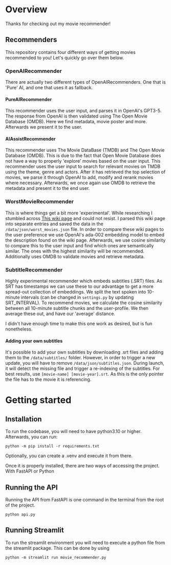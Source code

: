 # Overview

Thanks for checking out my movie recommender!

## Recommenders
This repository contains four different ways of getting movies recommended to you! Let's quickly go over them below. 

### OpenAIRecommender
There are actually two different types of OpenAIRecommenders. One that is 'Pure' AI, and one that uses it as fallback.

#### PureAIRecommender
This recommender uses the user input, and parses it in OpenAI's GPT3-5. The response from OpenAI is then validated using The Open Movie Database (OMDB). Here we find metadata, movie poster and more. Afterwards we present it to the user. 

#### AIAssistRecommender
This recommender uses The Movie DataBase (TMDB) and The Open Movie Database (OMDB). This is due to the fact that Open Movie Database does not have a way to properly 'explore' movies based on the user input. This recommender uses the user input to search for relevant movies on TMDB using the theme, genre and actors. After it has retrieved the top selection of movies, we parse it through OpenAI to add, modify and rerank movies where necessary. Afterwards, we once again use OMDB to retrieve the metadata and present it to the end user.

### WorstMovieRecommender
This is where things get a bit more 'experimental'. While researching I stumbled across [This wiki page](https://en.wikipedia.org/wiki/List_of_films_considered_the_worst) and could not resist. I parsed this wiki page into separate entries and saved the data in the `/data/json/worst_movies.json` file. In order to compare these wiki pages to the user preference we use OpenAI's ada-002 embedding model to embed the description found on the wiki page. Afterwards, we use cosine similarity to compare this to the user input and find which ones are semantically similar. The ones with the highest similarity will be recommended. Additionally uses OMDB to validate movies and retrieve metadata. 

### SubtitleRecommender
Highly experimental recommender which embeds subtitles (.SRT) files. As SRT has timestamps we can use these to our advantage to get a more spread-out collection of embeddings. We split the text spoken into 10-minute intervals (can be changed in `settings.py` by updating SRT_INTERVAL). To recommend movies, we calculate the cosine similarity between all 10-minute subtitle chunks and the user-profile. We then average these out, and have our 'average' distance. 

I didn't have enough time to make this one work as desired, but is fun nonetheless. 

#### Adding your own subtitles
It's possible to add your own subtitles by downloading .srt files and adding them to the `/data/subtitles/` folder. However, in order to trigger a new update, you will have to remove `/data/json/subtitles.json`. During launch, it will detect the missing file and trigger a re-indexing of the subtitles. For best results, use `[movie-name] [movie-year].srt`. As this is the only pointer the file has to the movie it is referencing.  


# Getting started

## Installation
To run the codebase, you will need to have python3.10 or higher. Afterwards, you can run:
```
python -m pip install -r requirements.txt 
```
Optionally, you can create a .venv and execute it from there. 

Once it is properly installed, there are two ways of accessing the project. With FastAPI or Python 

## Running the API
Running the API from FastAPI is one command in the terminal from the root of the project. 
```
python api.py
```

## Running Streamlit
To run the streamlit environment you will need to execute a python file from the streamlit package. This can be done by using
```
python -m streamlit run movie_recommender.py
```